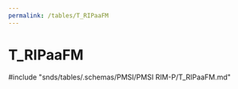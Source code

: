 ```yaml
---
permalink: /tables/T_RIPaaFM
---
```

# T\_RIPaaFM
<!-- SPDX-License-Identifier: MPL-2.0 -->

<!-- ATTENTION : Ne pas supprimer ou modifier la ligne ci-dessous -->
#include "snds/tables/.schemas/PMSI/PMSI RIM-P/T_RIPaaFM.md"
<!-- ATTENTION : Ne pas supprimer ou modifier la ligne ci-dessus -->
